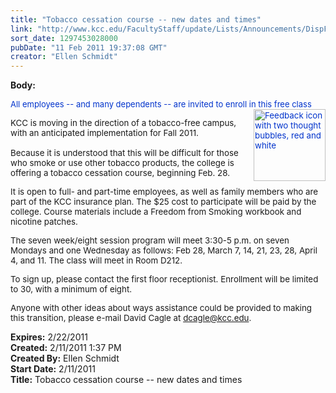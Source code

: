 ```yaml
---
title: "Tobacco cessation course -- new dates and times"
link: "http://www.kcc.edu/FacultyStaff/update/Lists/Announcements/DispForm.aspx?ID=113"
sort_date: 1297453028000
pubDate: "11 Feb 2011 19:37:08 GMT"
creator: "Ellen Schmidt"
---
```


<div><b>Body:</b> <div class=ExternalClassC41D1BC667B548F3AF1E4A683069F82F>
<div>
<p><font size=2><font color="#0033cc">All employees -- and many dependents -- are invited to enroll in this free class<br></font><font style="font-size:10pt"><font color="#0033cc"><img height=115 alt="Feedback icon with two thought bubbles, red and white" src="https://origin.ih.constantcontact.com/fs010/1011145214035/img/622.jpg" width=115 align=right border=0></font></font></font></p>
<p><font size=2><font style="font-size:10pt">KCC is moving in the direction of a tobacco-free campus, with an anticipated implementation for Fall 2011.<br><br></font></font><font style="font-size:10pt">Because it is understood that this will be difficult for those who smoke or use other tobacco products, the college is offering a tobacco cessation course, beginning Feb. 28.</font></p>
<p><font style="font-size:10pt">It is open to full- and part-time employees, as well as family members who are part of the KCC insurance plan. The $25 cost to participate will be paid by the college. Course materials include a Freedom from Smoking workbook and nicotine patches.</font></p>
<p><font style="font-size:10pt">The seven week/eight session program will meet 3:30-5 p.m. on seven Mondays and one Wednesday as follows: Feb 28, March 7, 14, 21, 23, 28, April 4, and 11. The class will meet in Room D212.</font></p>
<p><font style="font-size:10pt">To sign up, please contact the first floor receptionist. Enrollment will be limited to 30, with a minimum of eight.</font></p>
<p><font style="font-size:10pt">Anyone with other ideas about ways assistance could be provided to making this transition, please e-mail David Cagle at <a href="mailto:dcagle@kcc.edu" target="_blank" shape=rect>dcagle@kcc.edu</a>.</font><font style="font-size:10pt">  <br></p></font></div></div></div>
<div><b>Expires:</b> 2/22/2011</div>
<div><b>Created:</b> 2/11/2011 1:37 PM</div>
<div><b>Created By:</b> Ellen Schmidt</div>
<div><b>Start Date:</b> 2/11/2011</div>
<div><b>Title:</b> Tobacco cessation course -- new dates and times</div>
